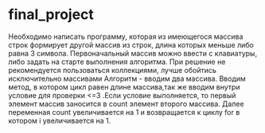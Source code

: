 ﻿# final_project
Необходимо написать программу, которая из имеющегося массива строк формирует другой массив из строк, длина которых меньше либо равна 3 символа. Первоначальный массив можно ввести с клавиатуры, либо задать на старте выполнения алгоритма. При решение не рекомендуется пользоваться коллекциями, лучше обойтись исключительно массивами
Алгоритм - вводим два массива. Вводим метод, в котором цикл равен длине массива,так же вводим  внутри  условие для проверки <=3 .Если условие выполняется, то  первый элемент массив заносится в count элемент второго массива. Далее переменная count увеличивается на 1 и возвращается к циклу for в котором i увеличивается на 1. 

